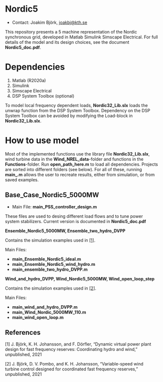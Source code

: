 # Nordic5
* Contact: Joakim Björk, joakbj@kth.se

This repository presents a 5 machine representation of the Nordic synchronous grid, developed in Matlab Simulink Simscape Electrical. For full details of the model and its design choices, see the document **Nordic5_doc.pdf**.

# Dependencies
1. Matlab (R2020a)
2. Simulink 
3. Simscape Electrical
4. DSP System Toolbox (optional)

To model local frequency dependent loads, **Nordic32_Lib.slx** loads the unwrap function from the DSP System Toolbox. Dependency on the DSP System Toolbox can be avoided by modifying the Load-block in **Nordic32_Lib.slx**.

# How to use model

Most of the implemented functions use the library file **Nordic32_Lib.slx**, wind turbine data in the **Wind_NREL_data**-folder and functions in the **Functions**-folder. Run **open_path_here.m** to load all dependencies. Projects are sorted into different folders (see below). For all of these, running **main_.m** allows the user to recreate results, either from simulation, or from saved examples.

## Base_Case_Nordic5_5000MW

- Main File: **main_PSS_controller_design.m**

These files are used to desing different load flows and to tune power system stabilizers. Current version is documented in **Nordic5_doc.pdf**

**Ensemble_Nordic5_5000MW, Ensemble_two_hydro_DVPP**

Contains the simulation examples used in [[1]](#1).

Main Files: 

- **main_Ensemble_Nordic5_ideal.m** 
- **main_Ensemble_Nordic5_wind_hydro.m**
- **main_ensemble_two_hydro_DVPP.m**

**Wind_and_hydro_DVPP, Wind_Nordic5_5000MW, Wind_open_loop_step**

Contains the simulation examples used in [[2]](#2).

Main Files: 

- **main_wind_and_hydro_DVPP.m** 
- **main_Wind_Nordic_5000MW_110.m**
- **main_wind_open_loop.m**

## References
<a id="1">[1]</a> 
J. Björk, K. H. Johansson, and F. Dörfler, “Dynamic virtual power plant design for fast frequency reserves: Coordinating hydro and wind,” unpublished, 2021

<a id="2">[2]</a> 
J. Björk, D. V. Pombo, and K. H. Johansson, “Variable-speed wind turbine control designed for coordinated fast frequency reserves,” unpublished, 2021
